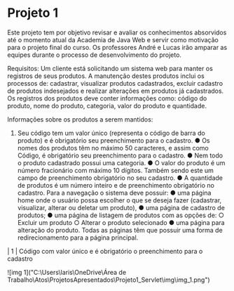 # Projeto 1
Este projeto tem por objetivo revisar e avaliar os conhecimentos absorvidos até o momento atual da Academia de Java Web e servir como
motivação para o projeto final do curso. Os professores André e Lucas irão amparar as equipes durante o processo de desenvolvimento do projeto.

Requisitos:
Um cliente está solicitando um sistema web para manter os registros de seus produtos. A manutenção destes produtos inclui os processos de: cadastrar, visualizar produtos cadastrados, excluir cadastro de produtos indesejados e realizar alterações em produtos já cadastrados. Os registros dos produtos deve conter informações como: código do produto, nome do produto, categoria, valor do produto e quantidade.

Informações sobre os produtos a serem mantidos:
1) Seu código tem um valor único (representa o código de barra do produto) e é obrigatório seu preenchimento para o cadastro.
● Os nomes dos produtos têm no máximo 50 caracteres, e assim como Código, é obrigatório seu preenchimento para o cadastro.
● Nem todo o produto cadastrado possui uma categoria.
● O valor do produto é um número fracionário com máximo 10 dígitos. Também sendo este um campo de preenchimento obrigatório no seu cadastro.
● A quantidade de produtos é um número inteiro e de preenchimento obrigatório no cadastro. Para a navegação o sistema deve possuir:
● uma página home onde o usuário possa escolher o que se deseja fazer (cadastrar, visualizar, alterar ou deletar um produto),
● uma página de cadastro de produtos;
● uma página de listagem de produtos com as opções de:
○ Excluir um produto
○ Alterar o produto selecionado
● uma página para alteração do produto.
Todas as páginas têm que possuir uma forma de redirecionamento para a página principal.


| 1 | Código com valor único e é obrigatório o preenchimento para o cadastro

![img 1]("C:\Users\laris\OneDrive\Área de Trabalho\Atos\ProjetosApresentados\Projeto1_Servlet\img\img_1.png")

